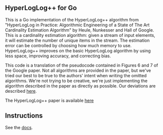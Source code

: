 HyperLogLog++ for Go
--------------------

This is a Go implementation of the HyperLogLog++ algorithm from "HyperLogLog in Practice:
Algorithmic Engineering of a State of The Art Cardinality Estimation Algorithm" by Heule,
Nunkesser and Hall of Google. This is a cardinality estimation algorithm: given a stream of input
elements, it will estimate the number of unique items in the stream. The estimation error can be
controlled by choosing how much memory to use. HyperLogLog++ improves on the basic HyperLogLog
algorithm by using less space, improving accuracy, and correcting bias.

This code is a translation of the pseudocode contained in Figures 6 and 7 of the Google paper.
Not all algorithms are provided in the paper, but we've tried our best to be true to the authors'
intent when writing the omitted algorithms. We're not trying to be creative, we're just
implementing the algorithm described in the paper as directly as possible. Our deviations are 
described [here](deviations.md).

The HyperLogLog++ paper is available [here](http://static.googleusercontent.com/media/research.google.com/en/us/pubs/archive/40671.pdf)

Instructions
------------

See the [docs](http://godoc.org/github.com/lytics/hll).

